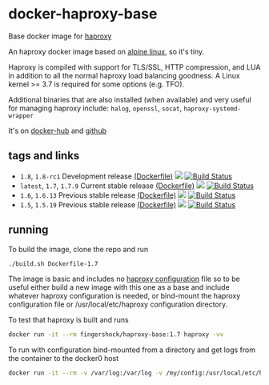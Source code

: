 # docker-haproxy-base
Base docker image for [haproxy](http://www.haproxy.org/)

An haproxy docker image based on [alpine linux](http://www.alpinelinux.org/), so it's tiny.

Haproxy is compiled with support for TLS/SSL, HTTP compression, and LUA in addition to all the normal haproxy load balancing goodness. A Linux kernel >= 3.7 is required for some options (e.g. TFO).

Additional binaries that are also installed (when available) and very useful for managing haproxy include: `halog`, `openssl`, `socat`, `haproxy-systemd-wrapper`

It's on [docker-hub](https://hub.docker.com/r/fingershock/haproxy-base/) and [github](https://github.com/iJJi/docker-haproxy-base)

## tags and links
 * `1.8`, `1.8-rc1` Development release [(Dockerfile)](https://github.com/iJJi/docker-haproxy-base/blob/master/Dockerfile-1.8) [![](https://images.microbadger.com/badges/image/fingershock/haproxy-base:1.8.svg)](http://microbadger.com/images/fingershock/haproxy-base "Get your own image badge on microbadger.com") [![Build Status](https://travis-ci.org/iJJi/docker-haproxy-base.svg?branch=master)](https://travis-ci.org/iJJi/docker-haproxy-base)
 * `latest`, `1.7`, `1.7.9` Current stable release [(Dockerfile)](https://github.com/iJJi/docker-haproxy-base/blob/master/Dockerfile-1.7) [![](https://images.microbadger.com/badges/image/fingershock/haproxy-base:1.7.svg)](http://microbadger.com/images/fingershock/haproxy-base "Get your own image badge on microbadger.com") [![Build Status](https://travis-ci.org/iJJi/docker-haproxy-base.svg?branch=master)](https://travis-ci.org/iJJi/docker-haproxy-base)
 * `1.6`, `1.6.13` Previous stable release [(Dockerfile)](https://github.com/iJJi/docker-haproxy-base/blob/master/Dockerfile-1.6) [![](https://images.microbadger.com/badges/image/fingershock/haproxy-base:1.6.svg)](http://microbadger.com/images/fingershock/haproxy-base "Get your own image badge on microbadger.com") [![Build Status](https://travis-ci.org/iJJi/docker-haproxy-base.svg?branch=master)](https://travis-ci.org/iJJi/docker-haproxy-base)
 * `1.5`, `1.5.19` Previous stable release [(Dockerfile)](https://github.com/iJJi/docker-haproxy-base/blob/master/Dockerfile-1.5) [![](https://images.microbadger.com/badges/image/fingershock/haproxy-base:1.5.svg)](http://microbadger.com/images/fingershock/haproxy-base "Get your own image badge on microbadger.com") [![Build Status](https://travis-ci.org/iJJi/docker-haproxy-base.svg?branch=master)](https://travis-ci.org/iJJi/docker-haproxy-base)


## running

To build the image, clone the repo and run
```sh
./build.sh Dockerfile-1.7
```

The image is basic and includes no [haproxy configuration](https://cbonte.github.io/haproxy-dconv/) file so to be useful either build a new image with this one as a base and include whatever haproxy configuration is needed, or bind-mount the haproxy configuration file or /usr/local/etc/haproxy configuration directory.

To test that haproxy is built and runs
```sh
docker run -it --rm fingershock/haproxy-base:1.7 haproxy -vv
```

To run with configuration bind-mounted from a directory and get logs from the container to the docker0 host
```sh
docker run -it --rm -v /var/log:/var/log -v /my/config:/usr/local/etc/haproxy:ro  fingershock/haproxy-base:1.7 haproxy -f /usr/local/etc/haproxy/haproxy.cfg -c
```

